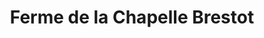 ---
title: "Ferme de la Chapelle Brestot"
url: /rougemontiers/ferme-de-la-chapelle-brestot/
shop: ferme
---